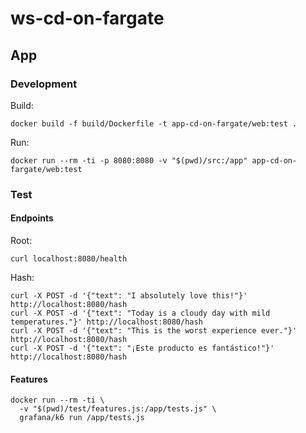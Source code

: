 # ws-cd-on-fargate

## App

### Development

Build:
```shell
docker build -f build/Dockerfile -t app-cd-on-fargate/web:test .
```

Run:
```shell
docker run --rm -ti -p 8080:8080 -v "$(pwd)/src:/app" app-cd-on-fargate/web:test
```

### Test

#### Endpoints

Root:
```shell
curl localhost:8080/health
```

Hash:
```shell
curl -X POST -d '{"text": "I absolutely love this!"}' http://localhost:8080/hash
curl -X POST -d '{"text": "Today is a cloudy day with mild temperatures."}' http://localhost:8080/hash
curl -X POST -d '{"text": "This is the worst experience ever."}' http://localhost:8080/hash
curl -X POST -d '{"text": "¡Este producto es fantástico!"}' http://localhost:8080/hash
```

#### Features

```shell
docker run --rm -ti \
  -v "$(pwd)/test/features.js:/app/tests.js" \
  grafana/k6 run /app/tests.js
```